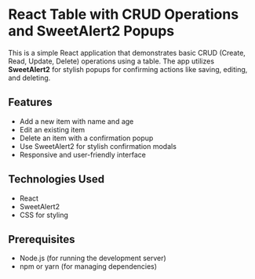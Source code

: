 # React Table with CRUD Operations and SweetAlert2 Popups

This is a simple React application that demonstrates basic CRUD (Create, Read, Update, Delete) operations using a table. The app utilizes **SweetAlert2** for stylish popups for confirming actions like saving, editing, and deleting.

## Features
- Add a new item with name and age
- Edit an existing item
- Delete an item with a confirmation popup
- Use SweetAlert2 for stylish confirmation modals
- Responsive and user-friendly interface

## Technologies Used
- React
- SweetAlert2
- CSS for styling

## Prerequisites
- Node.js (for running the development server)
- npm or yarn (for managing dependencies)
